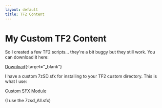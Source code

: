 ```yaml
---
layout: default
title: TF2 Content
---
```


# My Custom TF2 Content

So I created a few TF2 scripts... they're a bit buggy but they still work. You can download it here:

[Download](//github.com/nfitzen/tf2-content/releases/latest){:target="_blank"}

I have a custom 7zSD.sfx for installing to your TF2 custom directory. This is what I use:

[Custom SFX Module](//raw.githubusercontent.com/OlegScherbakov/7zSFX/master/files/7zsd_extra_162_3888.7z)

(I use the 7zsd_All.sfx)